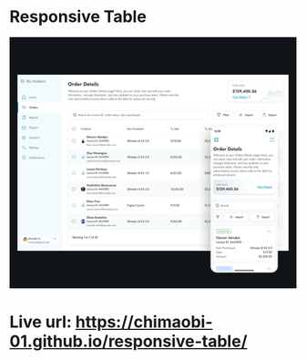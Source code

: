# Responsive Table

![design file](./image/responsive%20table%20design.png)

# Live url: https://chimaobi-01.github.io/responsive-table/
